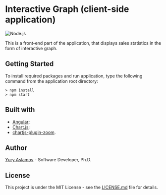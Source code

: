 # Interactive Graph (client-side application)

![Node.js](https://github.com/aslamovyura/interactive-graph-angular/workflows/Node.js%20CI/badge.svg)

This is a front-end part of the application, that displays sales statistics in the form of interactive graph.

## Getting Started

To install required packages and run application, type the following command from the application root directory:

```
> npm install
> npm start
```

## Built with

- [Angular](https://angular.io/);
- [Chart.js](https://www.chartjs.org/);
- [chartjs-plugin-zoom](https://github.com/chartjs/chartjs-plugin-zoom).

## Author

[Yury Aslamov](https://aslamovyura.github.io/) - Software Developer, Ph.D.

## License

This project is under the MIT License - see the [LICENSE.md](https://github.com/aslamovyura/interactive-graph-angular/blob/master/LICENSE) file for details.
